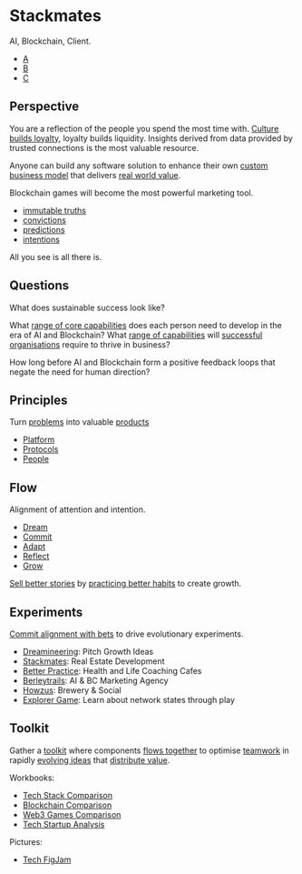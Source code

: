 # Stackmates

AI, Blockchain, Client.

- [A](https://github.com/dreamineering/stackmates/tree/main/ai)
- [B](https://github.com/dreamineering/stackmates/tree/main/bc)
- [C](https://github.com/dreamineering/stackmates/tree/main/client)

## Perspective

You are a reflection of the people you spend the most time with. [Culture builds loyalty](https://mm.dreamineering.com/docs/value/money/tokenomics/tokenomics-games/), loyalty builds liquidity. Insights derived from data provided by trusted connections is the most valuable resource.

Anyone can build any software solution to enhance their own [custom business model](https://mm.dreamineering.com/docs/business/business-models/) that delivers [real world value](https://mm.dreamineering.com/docs/value).

Blockchain games will become the most powerful marketing tool.

- [immutable truths](https://mm.dreamineering.com/docs/value/wisdom/big-picture-immutable-truths)
- [convictions](https://mm.dreamineering.com/docs/value/wisdom/big-picture-convictions)
- [predictions](https://mm.dreamineering.com/docs/flow/dream/predictions)
- [intentions](https://mm.dreamineering.com/docs/value/wisdom/big-picture-intentions)

All you see is all there is.

## Questions

What does sustainable success look like?

What [range of core capabilities](https://mm.dreamineering.com/docs/principles/people/capabilities/) does each person need to develop in the era of AI and Blockchain? What [range of capabilities](https://mm.dreamineering.com/docs/principles/people/culture/teamwork) will [successful organisations](https://mm.dreamineering.com/docs/value) require to thrive in business?

How long before AI and Blockchain form a positive feedback loops that negate the need for human direction?

## Principles

Turn [problems](https://mm.dreamineering.com/docs/principles/problems/) into valuable [products](https://mm.dreamineering.com/docs/principles/products/)

- [Platform](https://mm.dreamineering.com/docs/principles/platform/)
- [Protocols](https://mm.dreamineering.com/docs/principles/process/)
- [People](https://mm.dreamineering.com/docs/principles/people/)

## Flow

Alignment of attention and intention.

- [Dream](https://mm.dreamineering.com/docs/flow/dream/)
- [Commit](https://mm.dreamineering.com/docs/flow/commit/)
- [Adapt](https://mm.dreamineering.com/docs/flow/adapt/)
- [Reflect](https://mm.dreamineering.com/docs/flow/reflect/)
- [Grow](https://mm.dreamineering.com/docs/flow/grow/)

[Sell better stories](https://mm.dreamineering.com/docs/experiments/dreamineering/) by [practicing better habits](https://mm.dreamineering.com/docs/experiments/better-practice/) to create growth.

## Experiments

[Commit alignment with bets](https://mm.dreamineering.com/docs/experiments/) to drive evolutionary experiments.

- [Dreamineering](https://mm.dreamineering.com/docs/experiments/experiment-dreamineering/): Pitch Growth Ideas
- [Stackmates](https://mm.dreamineering.com/docs/experiments/experiment-stackmates/): Real Estate Development
- [Better Practice](https://mm.dreamineering.com/docs/experiments/better-practice/): Health and Life Coaching Cafes
- [Berleytrails](https://mm.dreamineering.com/docs/experiments/berleytrails/): AI & BC Marketing Agency
- [Howzus](https://mm.dreamineering.com/docs/experiments/experiment-howzus/): Brewery & Social
- [Explorer Game](https://mm.dreamineering.com/docs/experiments/experiment-blockchain-explorer/): Learn about network states through play

## Toolkit

Gather a [toolkit](https://mm.dreamineering.com/docs/engineering/software/sdk/) where components [flows together](https://mm.dreamineering.com/docs/flow) to optimise [teamwork](https://mm.dreamineering.com/docs/principles/people/community/teamwork) in rapidly [evolving ideas](https://mm.dreamineering.com/docs/experiments/) that [distribute value](https://mm.dreamineering.com/docs/value/).

Workbooks:

- [Tech Stack Comparison](https://docs.google.com/spreadsheets/d/1XiA_gfU_TkQXlEqVEiVLUUjKmyAZM3rirlJ5EUjJl9Y/edit#gid=1797190969)
- [Blockchain Comparison](https://docs.google.com/spreadsheets/d/16pqE_E4FzNbsqn-ACxkYfhCyBg3M9kQGcySUM3zw73M/edit#gid=1322132351)
- [Web3 Games Comparison](https://docs.google.com/spreadsheets/d/1l74VNspBM_3HjBq0oXZzoe1t-EPhKZPsH6FjRokM7cY/edit#gid=745206562)
- [Tech Startup Analysis](https://docs.google.com/spreadsheets/d/10zBw2LruDEmkBAA9GFVfBaG3UtkOMItr-44CvIxb1VQ/edit#gid=1021038640)

Pictures:

- [Tech FigJam](https://www.figma.com/file/SR3Xg7a8tElFPLoovsqwUO/technology-stack?type=whiteboard&node-id=260-1322&t=6q447RjvecYVn1fG-4)
